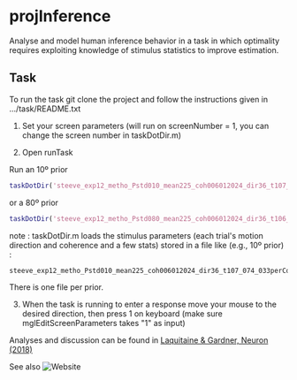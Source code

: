 # projInference

Analyse and model human inference behavior in a task in which optimality requires exploiting knowledge of stimulus statistics to improve estimation.

Task
----
To run the task git clone the project and follow the instructions given in .../task/README.txt

1. Set your screen parameters (will run on screenNumber = 1, you can change the screen number in taskDotDir.m)

2. Open runTask
	
Run an  10º prior

```matlab
taskDotDir('steeve_exp12_metho_Pstd010_mean225_coh006012024_dir36_t107_073_033perCoh_130217')
```

or a 80º prior

```matlab
taskDotDir('steeve_exp12_metho_Pstd080_mean225_coh006012024_dir36_t106_075_034perCoh_130217')%dropped frames: 0.00 %done
```

note : taskDotDir.m loads the stimulus parameters (each trial's motion direction and coherence and a few stats) stored in a file like (e.g., 10º prior) :

```
steeve_exp12_metho_Pstd010_mean225_coh006012024_dir36_t107_074_033perCoh_controlRndInitPosSymPrior_131224.mat
```

There is one file per prior.

3. When the task is running to enter a response move your mouse to the desired direction, then press 1 on keyboard (make sure mglEditScreenParameters takes "1" as input)

Analyses and discussion can be found in [Laquitaine & Gardner, Neuron (2018)](https://secure.jbs.elsevierhealth.com/action/getSharedSiteSession?redirect=http%3A%2F%2Fwww.cell.com%2Fneuron%2FpdfExtended%2FS0896-6273%2817%2931134-0&rc=0&code=cell-site)

See also ![Website](http://steevelaquitaine.github.io/projInference/)
